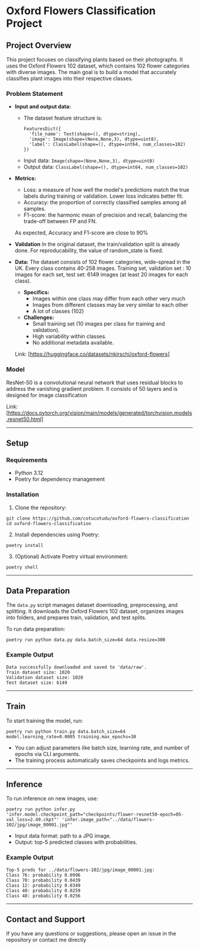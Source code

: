 # Oxford Flowers Classification Project

## Project Overview

This project focuses on classifying plants based on their photographs. It uses the Oxford Flowers 102 dataset, which contains 102 flower categories with diverse images. The main goal is to build a model that accurately classifies plant images into their respective classes.

### Problem Statement

- **Input and output data:**
  - The dataset feature structure is:
    ```
    FeaturesDict({
      'file_name': Text(shape=(), dtype=string),
      'image': Image(shape=(None,None,3), dtype=uint8),
      'label': ClassLabel(shape=(), dtype=int64, num_classes=102)
    })
    ```
  - Input data: ``` Image(shape=(None,None,3), dtype=uint8) ```
  - Output data: ``` ClassLabel(shape=(), dtype=int64, num_classes=102) ```
- **Metrics:**
  - Loss: a measure of how well the model's predictions match the true labels during training or validation. Lower loss indicates better fit.
  - Accuracy: the proportion of correctly classified samples among all samples.
  - F1-score: the harmonic mean of precision and recall, balancing the trade-off between FP and FN.

  As expected, Accuracy and F1-score are close to 90%

- **Validation**
  In the original dataset, the train/validation split is already done. For reproducability, the value of random_state is fixed.

- **Data:**
  The dataset consists of 102 flower categories, wide-spread in the UK. Every class contains 40-258 images. Training set, validation set : 10 images for each set, test set: 6149 images (at least 20 images for each class).
  - **Specifics:**
    - Images within one class may differ from each other very much
    - Images from different classes may be very similar to each other
    - A lot of classes (102)
  - **Challenges:**
    - Small training set (10 images per class for training and validation).  
    - High variability within classes.  
    - No additional metadata available.
  
  Link: [https://huggingface.co/datasets/nkirschi/oxford-flowers]

### Model

ResNet-50 is a convolutional neural network that uses residual blocks to address the vanishing gradient problem. It consists of 50 layers and is designed for image classification

Link: [https://docs.pytorch.org/vision/main/models/generated/torchvision.models.resnet50.html]

---

## Setup

### Requirements

- Python 3.12
- Poetry for dependency management

### Installation

1. Clone the repository:
```
git clone https://github.com/cotucotudu/oxford-flowers-classification
cd oxford-flowers-classification
```

2. Install dependencies using Poetry:
```
poetry install
```

3. (Optional) Activate Poetry virtual environment:
```
poetry shell
```

---

## Data Preparation

The `data.py` script manages dataset downloading, preprocessing, and splitting. It downloads the Oxford Flowers 102 dataset, organizes images into folders, and prepares train, validation, and test splits.

To run data preparation:
```
poetry run python data.py data.batch_size=64 data.resize=300

```
### Example Output
```
Data successfully downloaded and saved to 'data/raw'.
Train dataset size: 1020
Validation dataset size: 1020
Test dataset size: 6149
```
---
## Train

To start training the model, run:
```
poetry run python train.py data.batch_size=64 model.learning_rate=0.0005 training.max_epochs=30
```
- You can adjust parameters like batch size, learning rate, and number of epochs via CLI arguments.
- The training process automatically saves checkpoints and logs metrics.

---
## Inference

To run inference on new images, use:
```
poetry run python infer.py 'infer.model.checkpoint_path="checkpoints/flower-resnet50-epoch=05-val_loss=2.49.ckpt"' 'infer.image_path="../data/flowers-102/jpg/image_00001.jpg"'
```

- Input data format: path to a JPG image.
- Output: top-5 predicted classes with probabilities.


### Example Output
```
Top-5 preds for ../data/flowers-102/jpg/image_00001.jpg:
Class 76: probability 0.0996
Class 70: probability 0.0439
Class 12: probability 0.0349
Class 40: probability 0.0259
Class 48: probability 0.0256
```


---

## Contact and Support

If you have any questions or suggestions, please open an issue in the repository or contact me directly

